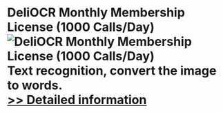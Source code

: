 # DeliOCR Monthly Membership License (1000 Calls/Day)<br />![DeliOCR Monthly Membership License (1000 Calls/Day)](https://mycommerce.akamaized.net/api/pimages/P300969392/BIG/300969392.PNG)<br />Text recognition, convert the image to words.<br />[>> Detailed information](https://secure.shareit.com/shareit/product.html?productid=300969392&affiliateid=200057808)